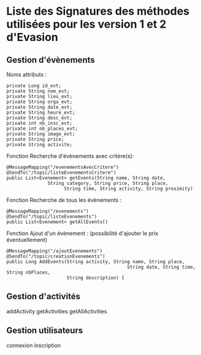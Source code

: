 # Liste des Signatures des méthodes utilisées pour les version 1 et 2 d'Evasion

## Gestion d'évènements
Noms attributs :

	private Long id_evt;
    private String nom_evt;
    private String lieu_evt;
    private String orga_evt;
    private String date_evt;
    private String heure_evt;
    private String desc_evt;
    private int nb_insc_evt;
    private int nb_places_evt;
    private String image_evt;
    private String price;
    private String activite;
    
Fonction Recherche d'évènements avec critère(s):
```
@MessageMapping("/evenementsAvecCritere")
@SendTo("/topic/listeEvenementsCritere")
public List<Evenement> getEvents(String name, String date, 
               String category, String price, String place,
       				 String time, String activity, String proximity)
```

Fonction Recherche de tous les évènements :
```
@MessageMapping("/evenements")
@SendTo("/topic/listeEvenements")
public List<Evenement> getAllEvents()
```

Fonction Ajout d'un évènement : (possibilité d'ajouter le prix éventuellement)
```
@MessageMapping("/ajoutEvenements")
@SendTo("/topic/creationEvenements")
public Long AddEvents(String activity, String name, String place, 
									 		String date, String time, String nbPlaces, 
                      String description) {
```

## Gestion d'activités
addActivity
getActivities
getAllActivities

## Gestion utilisateurs
connexion
inscription
